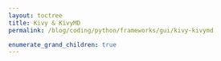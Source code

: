 ```yaml
---
layout: toctree
title: Kivy & KivyMD
permalink: /blog/coding/python/frameworks/gui/kivy-kivymd

enumerate_grand_children: true
---
```

